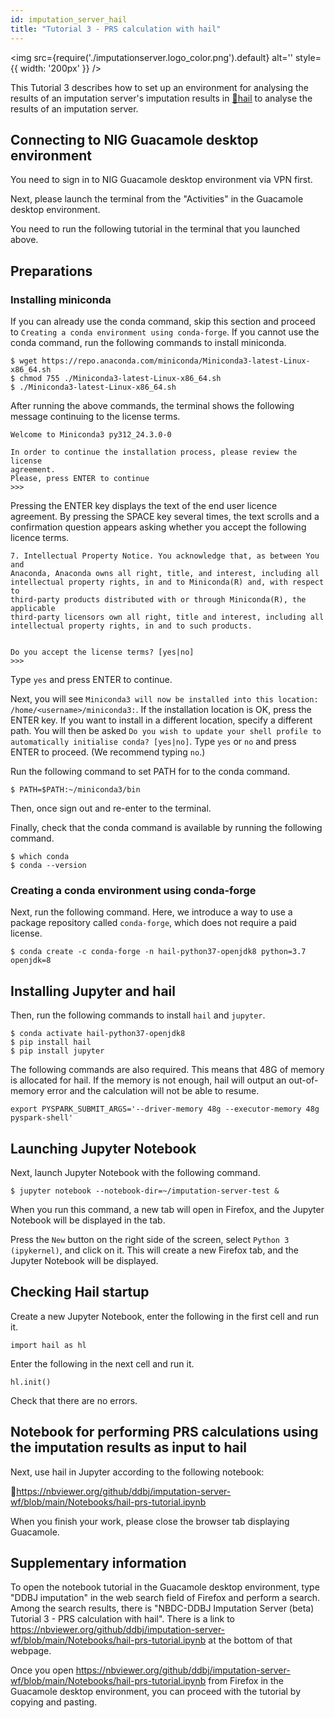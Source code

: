 ```yaml
---
id: imputation_server_hail
title: "Tutorial 3 - PRS calculation with hail"
---
```


<img
  src={require('./imputationserver.logo_color.png').default}
  alt=''
  style={{ width: '200px' }}
/>

This Tutorial 3 describes how to set up an environment for analysing the results of an imputation server's imputation results in [&#x1f517;<u>hail</u>](https://hail.is)  to analyse the results of an imputation server.

## Connecting to NIG Guacamole desktop environment

You need to sign in to NIG Guacamole desktop environment via VPN first.

Next, please launch the terminal from the "Activities" in the Guacamole desktop environment.

You need to run the following tutorial in the terminal that you launched above.

## Preparations

### Installing miniconda

If you can already use the conda command, skip this section and proceed to `Creating a conda environment using conda-forge`.
If you cannot use the conda command, run the following commands to install miniconda.

```
$ wget https://repo.anaconda.com/miniconda/Miniconda3-latest-Linux-x86_64.sh
$ chmod 755 ./Miniconda3-latest-Linux-x86_64.sh
$ ./Miniconda3-latest-Linux-x86_64.sh
```

After running the above commands, the terminal shows the following message continuing to the license terms.

```
Welcome to Miniconda3 py312_24.3.0-0

In order to continue the installation process, please review the license
agreement.
Please, press ENTER to continue
>>>
```

Pressing the ENTER key displays the text of the end user licence agreement.
By pressing the SPACE key several times, the text scrolls and a confirmation question appears asking whether you accept the following licence terms.

```
7. Intellectual Property Notice. You acknowledge that, as between You and
Anaconda, Anaconda owns all right, title, and interest, including all
intellectual property rights, in and to Miniconda(R) and, with respect to
third-party products distributed with or through Miniconda(R), the applicable
third-party licensors own all right, title and interest, including all
intellectual property rights, in and to such products.


Do you accept the license terms? [yes|no]
>>>
```

Type `yes` and press ENTER to continue.

Next, you will see `Miniconda3 will now be installed into this location: /home/<username>/miniconda3:`.
If the installation location is OK, press the ENTER key.
If you want to install in a different location, specify a different path.
You will then be asked `Do you wish to update your shell profile to automatically initialise conda? [yes|no]`.
Type `yes` or `no` and press ENTER to proceed. (We recommend typing `no`.)

Run the following command to set PATH for to the conda command.

```
$ PATH=$PATH:~/miniconda3/bin
```

Then, once sign out and re-enter to the terminal.

Finally, check that the conda command is available by running the following command.

```
$ which conda
$ conda --version
```

### Creating a conda environment using conda-forge

Next, run the following command.
Here, we introduce a way to use a package repository called `conda-forge`, which does not require a paid license.

```
$ conda create -c conda-forge -n hail-python37-openjdk8 python=3.7 openjdk=8
```

## Installing Jupyter and hail

Then, run the following commands to install `hail` and `jupyter`.

```
$ conda activate hail-python37-openjdk8
$ pip install hail
$ pip install jupyter
```

The following commands are also required. This means that 48G of memory is allocated for hail.
If the memory is not enough, hail will output an out-of-memory error and the calculation will not be able to resume.

```
export PYSPARK_SUBMIT_ARGS='--driver-memory 48g --executor-memory 48g pyspark-shell'
```

## Launching Jupyter Notebook

Next, launch Jupyter Notebook with the following command.

```
$ jupyter notebook --notebook-dir=~/imputation-server-test &
```

When you run this command, a new tab will open in Firefox, and the Jupyter Notebook will be displayed in the tab.

Press the `New` button on the right side of the screen, select `Python 3 (ipykernel)`, and click on it.
This will create a new Firefox tab, and the Jupyter Notebook will be displayed.

## Checking Hail startup
Create a new Jupyter Notebook, enter the following in the first cell and run it.

```
import hail as hl
```

Enter the following in the next cell and run it.

```
hl.init()
```

Check that there are no errors.

## Notebook for performing PRS calculations using the imputation results as input to hail

Next, use hail in Jupyter according to the following notebook:

&#x1f517;<u>https://nbviewer.org/github/ddbj/imputation-server-wf/blob/main/Notebooks/hail-prs-tutorial.ipynb</u>

When you finish your work, please close the browser tab displaying Guacamole.

## Supplementary information

To open the notebook tutorial in the Guacamole desktop environment, 
type "DDBJ imputation" in the web search field of Firefox and perform a search.
Among the search results, there is "NBDC-DDBJ Imputation Server (beta) Tutorial 3 - PRS calculation with hail".
There is a link to https://nbviewer.org/github/ddbj/imputation-server-wf/blob/main/Notebooks/hail-prs-tutorial.ipynb at the bottom of that webpage.

Once you open https://nbviewer.org/github/ddbj/imputation-server-wf/blob/main/Notebooks/hail-prs-tutorial.ipynb from Firefox in the Guacamole desktop environment, 
you can proceed with the tutorial by copying and pasting.
